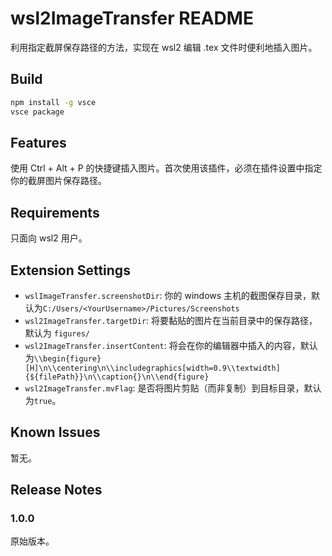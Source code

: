 # wsl2ImageTransfer README

利用指定截屏保存路径的方法，实现在 wsl2 编辑 .tex 文件时便利地插入图片。

## Build

```bash
npm install -g vsce
vsce package
```

## Features

使用 Ctrl + Alt + P 的快捷键插入图片。首次使用该插件，必须在插件设置中指定你的截屏图片保存路径。

## Requirements

只面向 wsl2 用户。

## Extension Settings

* `wslImageTransfer.screenshotDir`: 你的 windows 主机的截图保存目录，默认为`C:/Users/<YourUsername>/Pictures/Screenshots`
* `wsl2ImageTransfer.targetDir`: 将要黏贴的图片在当前目录中的保存路径，默认为 `figures/`
* `wsl2ImageTransfer.insertContent`: 将会在你的编辑器中插入的内容，默认为`\\begin{figure}[H]\n\\centering\n\\includegraphics[width=0.9\\textwidth]{${filePath}}\n\\caption{}\n\\end{figure}`
* `wsl2ImageTransfer.mvFlag`: 是否将图片剪贴（而非复制）到目标目录，默认为`true`。

## Known Issues

暂无。

## Release Notes

### 1.0.0

原始版本。


